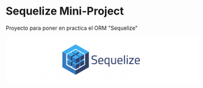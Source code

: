 # Sequelize Mini-Project
Proyecto para poner en practica el ORM "Sequelize"

![Sequelize](https://github.com/dimelorobert/sequelize-mini-project/blob/main/public/images/sequelize.jpg)
